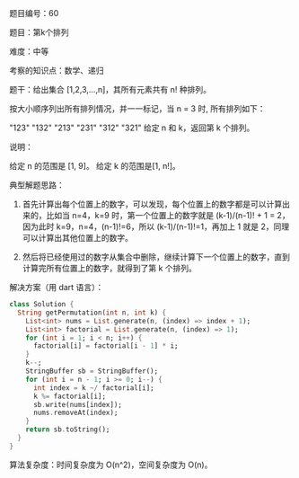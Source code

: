 题目编号：60

题目：第k个排列

难度：中等

考察的知识点：数学、递归

题干：给出集合 [1,2,3,…,n]，其所有元素共有 n! 种排列。

按大小顺序列出所有排列情况，并一一标记，当 n = 3 时, 所有排列如下：

"123"
"132"
"213"
"231"
"312"
"321"
给定 n 和 k，返回第 k 个排列。

说明：

给定 n 的范围是 [1, 9]。
给定 k 的范围是[1,  n!]。

典型解题思路：

1. 首先计算出每个位置上的数字，可以发现，每个位置上的数字都是可以计算出来的，比如当 n=4，k=9 时，第一个位置上的数字就是 (k-1)/(n-1)! + 1 = 2，因为此时 k=9，n=4，(n-1)!=6，所以 (k-1)/(n-1)!=1，再加上 1 就是 2，同理可以计算出其他位置上的数字。

2. 然后将已经使用过的数字从集合中删除，继续计算下一个位置上的数字，直到计算完所有位置上的数字，就得到了第 k 个排列。

解决方案（用 dart 语言）：

```dart
class Solution {
  String getPermutation(int n, int k) {
    List<int> nums = List.generate(n, (index) => index + 1);
    List<int> factorial = List.generate(n, (index) => 1);
    for (int i = 1; i < n; i++) {
      factorial[i] = factorial[i - 1] * i;
    }
    k--;
    StringBuffer sb = StringBuffer();
    for (int i = n - 1; i >= 0; i--) {
      int index = k ~/ factorial[i];
      k %= factorial[i];
      sb.write(nums[index]);
      nums.removeAt(index);
    }
    return sb.toString();
  }
}
```

算法复杂度：时间复杂度为 O(n^2)，空间复杂度为 O(n)。